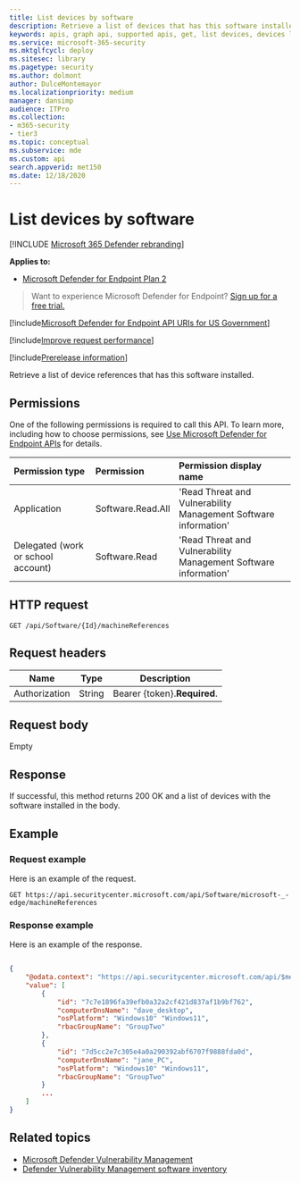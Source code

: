 ```yaml
---
title: List devices by software
description: Retrieve a list of devices that has this software installed.
keywords: apis, graph api, supported apis, get, list devices, devices list, list devices by software, Microsoft Defender for Endpoint tvm api
ms.service: microsoft-365-security
ms.mktglfcycl: deploy
ms.sitesec: library
ms.pagetype: security
ms.author: dolmont
author: DulceMontemayor
ms.localizationpriority: medium
manager: dansimp
audience: ITPro
ms.collection: 
- m365-security
- tier3
ms.topic: conceptual
ms.subservice: mde
ms.custom: api
search.appverid: met150
ms.date: 12/18/2020
---
```


# List devices by software

[!INCLUDE [Microsoft 365 Defender rebranding](../../includes/microsoft-defender.md)]

**Applies to:** 
- [Microsoft Defender for Endpoint Plan 2](https://go.microsoft.com/fwlink/?linkid=2154037)

>Want to experience Microsoft Defender for Endpoint? [Sign up for a free trial.](https://signup.microsoft.com/create-account/signup?products=7f379fee-c4f9-4278-b0a1-e4c8c2fcdf7e&ru=https://aka.ms/MDEp2OpenTrial?ocid=docs-wdatp-exposedapis-abovefoldlink)

[!include[Microsoft Defender for Endpoint API URIs for US Government](../../includes/microsoft-defender-api-usgov.md)]

[!include[Improve request performance](../../includes/improve-request-performance.md)]

[!include[Prerelease information](../../includes/prerelease.md)]

Retrieve a list of device references that has this software installed.

## Permissions

One of the following permissions is required to call this API. To learn more, including how to choose permissions, see [Use Microsoft Defender for Endpoint APIs](apis-intro.md) for details.

Permission type|Permission|Permission display name
:---|:---|:---
Application|Software.Read.All|'Read Threat and Vulnerability Management Software information'
Delegated (work or school account)|Software.Read|'Read Threat and Vulnerability Management Software information'

## HTTP request

```http
GET /api/Software/{Id}/machineReferences 
```

## Request headers

|Name|Type|Description
|---|---|---|
|Authorization|String|Bearer {token}.**Required**.

## Request body

Empty

## Response

If successful, this method returns 200 OK and a list of devices with the software installed in the body. 

## Example

### Request example

Here is an example of the request.

```http
GET https://api.securitycenter.microsoft.com/api/Software/microsoft-_-edge/machineReferences
```

### Response example

Here is an example of the response.

```json

{
    "@odata.context": "https://api.securitycenter.microsoft.com/api/$metadata#MachineReferences",
    "value": [
        {
            "id": "7c7e1896fa39efb0a32a2cf421d837af1b9bf762",
            "computerDnsName": "dave_desktop",
            "osPlatform": "Windows10" "Windows11",
            "rbacGroupName": "GroupTwo"
        },
        {
            "id": "7d5cc2e7c305e4a0a290392abf6707f9888fda0d",
            "computerDnsName": "jane_PC",
            "osPlatform": "Windows10" "Windows11",
            "rbacGroupName": "GroupTwo"
        }
        ...
    ]
}
```

## Related topics

- [Microsoft Defender Vulnerability Management](/microsoft-365/security/defender-endpoint/next-gen-threat-and-vuln-mgt)
- [Defender Vulnerability Management software inventory](/microsoft-365/security/defender-endpoint/tvm-software-inventory)
